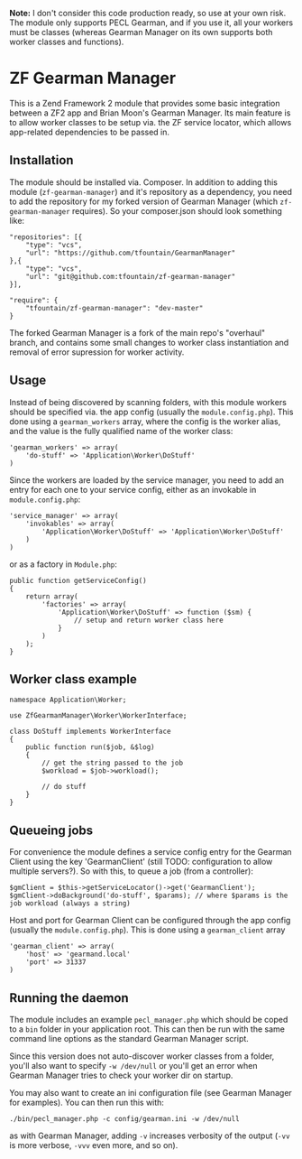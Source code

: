 **Note:** I don't consider this code production ready, so use at your own risk. The module only supports PECL Gearman, and if you use it, all your workers must be classes (whereas Gearman Manager on its own supports both worker classes and functions).

ZF Gearman Manager
==================

This is a Zend Framework 2 module that provides some basic integration between a ZF2 app and Brian Moon's Gearman Manager. Its main feature is to allow worker classes to be setup via. the ZF service locator, which allows app-related dependencies to be passed in.

## Installation

The module should be installed via. Composer. In addition to adding this module (`zf-gearman-manager`) and it's repository as a dependency, you need to add the repository for my forked version of Gearman Manager (which `zf-gearman-manager` requires). So your composer.json should look something like:

    "repositories": [{
        "type": "vcs",
        "url": "https://github.com/tfountain/GearmanManager"
    },{
        "type": "vcs",
        "url": "git@github.com:tfountain/zf-gearman-manager"
    }],

    "require": {
        "tfountain/zf-gearman-manager": "dev-master"
    }

The forked Gearman Manager is a fork of the main repo's "overhaul" branch, and contains some small changes to worker class instantiation and removal of error supression for worker activity.

## Usage

Instead of being discovered by scanning folders, with this module workers should be specified via. the app config (usually the `module.config.php`). This done using a `gearman_workers` array, where the config is the worker alias, and the value is the fully qualified name of the worker class:

    'gearman_workers' => array(
        'do-stuff' => 'Application\Worker\DoStuff'
    )

Since the workers are loaded by the service manager, you need to add an entry for each one to your service config, either as an invokable in `module.config.php`:

    'service_manager' => array(
        'invokables' => array(
            'Application\Worker\DoStuff' => 'Application\Worker\DoStuff'
        )
    )

or as a factory in `Module.php`:

    public function getServiceConfig()
    {
        return array(
            'factories' => array(
                'Application\Worker\DoStuff' => function ($sm) {
                    // setup and return worker class here
                }
            )
        );
    }

## Worker class example

    namespace Application\Worker;

    use ZfGearmanManager\Worker\WorkerInterface;

    class DoStuff implements WorkerInterface
    {
        public function run($job, &$log)
        {
            // get the string passed to the job
            $workload = $job->workload();

            // do stuff
        }
    }

## Queueing jobs

For convenience the module defines a service config entry for the Gearman Client using the key 'GearmanClient' (still TODO: configuration to allow multiple servers?). So with this, to queue a job (from a controller):

    $gmClient = $this->getServiceLocator()->get('GearmanClient');
    $gmClient->doBackground('do-stuff', $params); // where $params is the job workload (always a string)

Host and port for Gearman Client can be configured through the app config (usually the `module.config.php`).
This is done using a `gearman_client` array

    'gearman_client' => array(
        'host' => 'gearmand.local'
        'port' => 31337
    )

## Running the daemon

The module includes an example `pecl_manager.php` which should be coped to a `bin` folder in your application root. This can then be run with the same command line options as the standard Gearman Manager script.

Since this version does not auto-discover worker classes from a folder, you'll also want to specify `-w /dev/null` or you'll get an error when Gearman Manager tries to check your worker dir on startup.

You may also want to create an ini configuration file (see Gearman Manager for examples). You can then run this with:

    ./bin/pecl_manager.php -c config/gearman.ini -w /dev/null

as with Gearman Manager, adding `-v` increases verbosity of the output (`-vv` is more verbose, `-vvv` even more, and so on).
